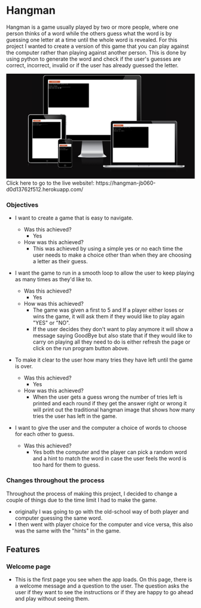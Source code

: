 # Hangman

Hangman is a game usually played by two or more people, where one person thinks of a word while the others guess what the word is by guessing one letter at a time until the whole word is revealed.
For this project I wanted to create a version of this game that you can play against the computer rather than playing against another person.
This is done by using python to generate the word and check if the user's guesses are correct, incorrect, invalid or if the user has already guessed the letter.

<img src ="images/responsive screenshot.png" alt="image of app on different sized screens">
Click here to go to the live website!: https://hangman-jb060-d0d13762f512.herokuapp.com/

### Objectives

- I want to create a game that is easy to navigate. 
    - Was this achieved?
        - Yes
    - How was this achieved?
        - This was achieved by using a simple  yes or no each time the user needs to make a choice other than when they are choosing a letter as their guess.  
                        
 - I want the game to run in a smooth loop to allow the user to keep playing as many times as they'd like to. 
    - Was this achieved?
        - Yes
    - How was this achieved?
        - The game was given a first to 5 and If a player either loses or wins the game, it will ask them if they would like to play again "YES" or "NO".
        - If the user decides they don't want to play anymore it will show a message saying GoodBye but also state that if they would like to carry on playing all they need to do is either refresh the page or click on the run program button above.

- To make it clear to the user how many tries they have left until the game is over.
    - Was this achieved?
        - Yes
    - How was this achieved?
        - When the user gets a guess wrong the number of tries left is printed and each round if they get the answer right or wrong it will print out the traditional hangman image that shows how many tries the user has left in the game.

- I want to give the user and the computer a choice of words to choose for each other to guess.
   - Was this achieved?
      - Yes both the computer and the player can pick a random word and a hint to match the word in case the user feels the word is too hard for them to guess.

### Changes throughout the process   

Throughout the process of making this project, I decided to change a couple of things due to the time limit I had to make the game.
- originally I was going to go with the old-school way of both player and computer guessing the same word.
- I then went with player choice for the computer and vice versa, this also was the same with the "hints" in the game.

## Features 

### Welcome page
- This is the first page you see when the app loads. On this page, there is a 
  welcome message and a question to the user. 
  The question asks the user if
  they want to see the instructions or if they are happy to go ahead and play without seeing them.

<img src="/workspace//hangman/images/1.png" alt= "">
<img src="/workspace/hangman/images/2.png" alt= "">
<img src="/workspace/hangman/images/3.png" alt= "">
<img src="/workspace/hangman/images/4.png" alt= "">
<img src="/workspace/hangman/images/5.png" alt= "">
<img src="/workspace/hangman/images/6.png" alt= "">
<img src="/workspace/hangman/images/7.png" alt= "">
<img src="/workspace/hangman/images/8.png" alt= "">
<img src="/workspace/hangman/images/9.png" alt= "">
<img src="/workspace/hangman/images/10.png" alt= "">
<img src="/workspace/hangman/images/11.png" alt= "">
<img src="/workspace/hangman/images/12.png" alt= "">
<img src="/workspace/hangman/images/13.png" alt= "">
<img src="/workspace/hangman/images/14.png" alt= "">
<img src="/workspace/hangman/images/15.png" alt= "">
<img src="/workspace/hangman/images/16.png" alt= "">



  


  

